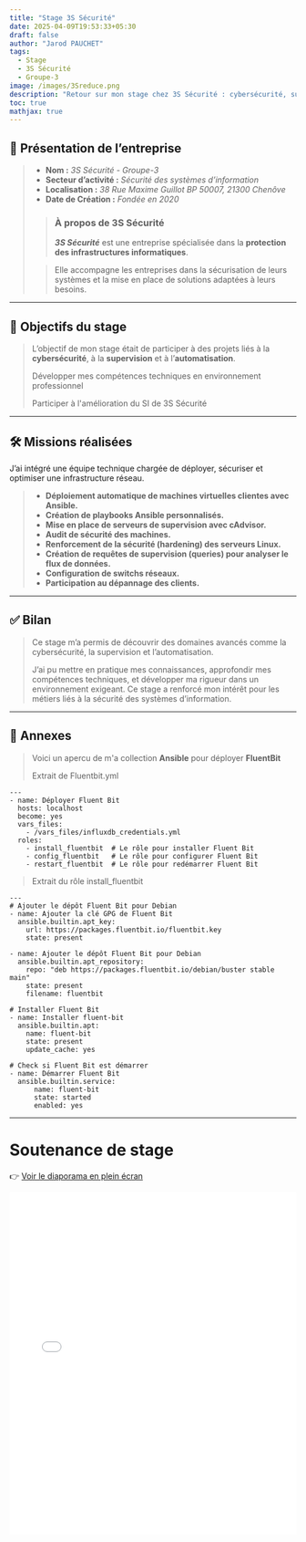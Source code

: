 ```yaml
---
title: "Stage 3S Sécurité"
date: 2025-04-09T19:53:33+05:30
draft: false
author: "Jarod PAUCHET"
tags:
  - Stage
  - 3S Sécurité
  - Groupe-3
image: /images/3Sreduce.png
description: "Retour sur mon stage chez 3S Sécurité : cybersécurité, supervision et automatisation."
toc: true
mathjax: true
---
```


## 🏢 Présentation de l’entreprise

> - **Nom :** *3S Sécurité - Groupe-3*
> - **Secteur d’activité :** *Sécurité des systèmes d’information*
> - **Localisation :** *38 Rue Maxime Guillot BP 50007, 21300 Chenôve*
> - **Date de Création :** *Fondée en 2020*
> > ### À propos de 3S Sécurité
> > ***3S Sécurité*** est une entreprise spécialisée dans la **protection des infrastructures informatiques**. 
>  
> > Elle accompagne les entreprises dans la sécurisation de leurs systèmes et la mise en place de solutions adaptées à leurs besoins.

---

## 🎯 Objectifs du stage

> L’objectif de mon stage était de participer à des projets liés à la **cybersécurité**, à la **supervision** et à l’**automatisation**.
>
> Développer mes compétences techniques en environnement professionnel
> 
> Participer à l'amélioration du SI de 3S Sécurité

---

## 🛠️ Missions réalisées

J’ai intégré une équipe technique chargée de déployer, sécuriser et optimiser une infrastructure réseau.

> - **Déploiement automatique de machines virtuelles clientes avec Ansible.**
> - **Création de playbooks Ansible personnalisés.**
> - **Mise en place de serveurs de supervision avec cAdvisor.**
> - **Audit de sécurité des machines.**
> - **Renforcement de la sécurité (hardening) des serveurs Linux.**
> - **Création de requêtes de supervision (queries) pour analyser le flux de données.**
> - **Configuration de switchs réseaux.**
> - **Participation au dépannage des clients.**

---


## ✅ Bilan

> Ce stage m’a permis de découvrir des domaines avancés comme la cybersécurité, la supervision et l’automatisation.
>
> J’ai pu mettre en pratique mes connaissances, approfondir mes compétences techniques, et développer ma rigueur dans un environnement exigeant. Ce stage a renforcé mon intérêt pour les métiers liés à la sécurité des systèmes d’information.

---

## 🔗 Annexes

> Voici un apercu de m'a collection **Ansible** pour déployer **FluentBit**
>
> Extrait de Fluentbit.yml
```
---
- name: Déployer Fluent Bit
  hosts: localhost
  become: yes
  vars_files:
    - /vars_files/influxdb_credentials.yml
  roles:
    - install_fluentbit  # Le rôle pour installer Fluent Bit
    - config_fluentbit   # Le rôle pour configurer Fluent Bit
    - restart_fluentbit  # Le rôle pour redémarrer Fluent Bit
```

> Extrait du rôle install_fluentbit
```
---
# Ajouter le dépôt Fluent Bit pour Debian
- name: Ajouter la clé GPG de Fluent Bit
  ansible.builtin.apt_key:
    url: https://packages.fluentbit.io/fluentbit.key
    state: present

- name: Ajouter le dépôt Fluent Bit pour Debian
  ansible.builtin.apt_repository:
    repo: "deb https://packages.fluentbit.io/debian/buster stable main"
    state: present
    filename: fluentbit

# Installer Fluent Bit
- name: Installer fluent-bit
  ansible.builtin.apt:
    name: fluent-bit
    state: present
    update_cache: yes

# Check si Fluent Bit est démarrer
- name: Démarrer Fluent Bit
  ansible.builtin.service:
      name: fluent-bit
      state: started
      enabled: yes
```

---

# Soutenance de stage

👉 [Voir le diaporama en plein écran](/slides/Soutenance-3S.html)

<iframe src="/slides/Soutenance-3S.html" width="100%" height="600px" style="border:none;"></iframe>
